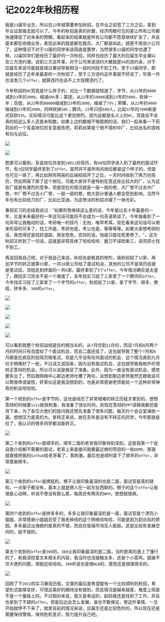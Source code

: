 # 记2022年秋招历程
我是`23`届毕业生，所以在`22`年就需要参加秋招，在毕业之前签了三方之后，拿到毕业证直接去就可以了。今年的秋招是真的折磨，经济肉眼可见的差让所有公司都快速降低了对未来的预期，看起来的结果就是所有公司都不愿意继续扩张了，并且基本都在收缩业务，表现出来的就是都在裁员，大厂都是如此，就更不用说小公司了，这种情况下对于`23`届的同学来说简直是噩梦，当然很多`22`届的同学也遭了殃，`22`届同学们是经历了最好的一次秋招，同样也经历了最大的应届生毕业潮以及三方违约潮，说到三方这件事，对于公司来说违约大概就是`5k`的违约金，对于应届生来说可能就是错过春招导致相当一段时间找不到工作。至于`23`届同学，那就是经历了近年来最差的一次秋招了，至于三方违约这件事就不好说了，毕竟一共也没发几个`offer`，就算违约也谈不上大规模违约了。

今年秋招的`HC`究竟是什么样子的，对比一下数据就知道了，字节，从`22`年的`8000`减到`23`年的`3000`，缩减`60%`多；美团，从`22`年的`10000`减到`23`年的`5000`，砍掉一半；百度，从`22`年的`80000`缩减到`23`年的`2000`，缩减了`75%`；荣耀，从`22`年的`4000`缩减到`23`年的`2000`，同样砍掉`50%`；腾讯，`23`年只招`500`人，比起`22`年的`7000`断崖式狂砍`93%`。实际情况可能比这个更加惨烈，因为这都是名义上的`HC`，究竟会不会真的招这么多人还是未知数。如果上边的数据不够震撼的话，我们一起来看一下莉莉丝的一个盲盒岗位的复盘报告吧，莉莉丝算是个很不错的中厂，比较出名的游戏有剑与远征。

![](screenshots/2023-01-14-20-31-54.png)

![](screenshots/2023-01-14-20-32-30.png)

图里可以看到，盲盒岗位共收到`10811`份简历，有`68`位同学进入到了最终的面试环节，有`3`位同学最终拿到了`offer`。虽然并不是所有的岗位都是这个样子的，但是也可见一斑了，再比如网传网易的后端校招开了之后，一天时间收到了两万份简历，然后网易下架了这个岗位。可能大家并不是特别在意这些比较大的厂，认为这些厂就是有激烈的竞争，但是现在的情况就是一层一层的卷，大厂卷不过去中厂卷，中厂卷不过去小厂卷，一层一层的卷，绝大部分普通人都会受到影响。当然今年也有比较给力的厂，比如比亚迪，为这惨淡的秋招点缀了一抹光彩。

春招实习的总结我说过：”如果形势继续这么差的话，今年是过去十年最差的一年，又是未来最好的一年这句话可能将不会成为一句茶语笑谈了。今年我看到了一句非常让我触动的话，考研唯一的技巧：无他，唯早考耳。现在看来这句话可以用来形容的可多了，找工作是，考研也是，考公也是，等等等等。如果大家想考研的话，我觉得还是找好退路，居安思危，否则的话，怕是只能往死里卷了。“，这次秋招又听到了一句话，这就是非常具体了哈哈哈哈：磨刀不误砍柴工，读完硕士找不到工。

再说回我自己吧，对于我自己来说，秋招也是极其的惨烈，我秋招投了`32`家，再加字节的转正就算`33`家，一共`10`家公司给了面试机会，其他的公司不是简历挂就是笔试挂，流程走到终面的一共`6`家，最终拿到了`5`个`offer`。今年情况确实是太差了，跟找实习完全不是一个难度了，去年找实习投了三家拿了一个腾讯的`offer`，今年找实习投了三家拿了一个字节的`offer`，秋招投了`33`家，拿了字节、顺丰、携程、拼多多、`360`的`offer`。

![](screenshots/2023-01-14-20-46-49.png)

![](screenshots/2023-01-14-20-51-29.png)

![](screenshots/2023-01-14-20-52-08.png)

![](screenshots/2023-01-14-20-52-47.png)

![](screenshots/2023-01-14-20-53-18.png)

可以看到我整个秋招战线是拉的相当长的，从`7`月份到`11`月份，而且`7`月和`8`月两个月的时间只有百度给了个面试机会，而且二面还挂了，这也就导致了整个`7`月和`8`月都是在疯狂的投简历做笔试，但是几乎没有任何面试的机会，这个情况直到九月份才稍微好了一些，不过话又说回来，因为没有面试机会，这也就导致我格外珍惜转正答辩的机会，所以可以说是做足了准备。此外，因为一直没有面试机会，感觉要失业了，然后跟网络中心那边老师吐槽了两句，没想到那边老师竟然还跟我说可以帮我申请留校，好家伙这是我没想到的，也是非常感谢老师能给一个这种非常神奇的机会哈哈哈。

第一个收到的`offer`是字节的，这也是经历了非常艰难的转正历程才拿到的，想想答辩的时候要`1v11`就很刺激，我准备了很长时间，到现在答辩的`PPT`讲稿我都还能背下来，为了各位大佬们的提问我还预先准备了很多问题，每天约个会议室演练一遍，想想压力是真的大。拿转正来说，放在去年是没有不转正的同学，今年那就是拉了，我认识的很多同学都没能转正。

![](screenshots/2023-01-14-21-04-21.png)

第二个收到的`offer`是顺丰的，顺丰二面的老哥我印象特别深刻，这是我第一个连自我介绍都不需要的面试，老哥上来直接问我要最近做的项目的一些`DEMO`，那我就直接把我的`Github`给老哥看了，真刺激。最后也是顺利拿下了顺丰的`offer`，非常感谢顺丰。

![](screenshots/2023-01-14-21-06-56.png)

第三个收到的`offer`是携程的，橙子让我印象最深的也是二面，面试官是真的随和，一点架子都没有，基本上就是俩人在一起东扯西聊的。橙子的这个`offer`让我很是心动啊，听说不卷没有那么累，每周还有两天的`WFH`，想想就很爽。

![](screenshots/2023-01-14-21-10-48.png)

第四个收到的`offer`是拼多多的，多多让我印象最深的是一面，面试官是个漂亮小姐姐，非常感谢小姐姐忍受了我老掉线的这个网络哈哈哈，可能是因为刮台风的原因。多多最近出海做的是真的不错，而且在低端市场无人能敌，还是比较有发展空间的，挺不错的。

![](screenshots/2023-01-14-21-14-22.png)

第五个收到的`offer`是`360`的，`360`让我印象最深的是二面，当时是真的遇上了懂行的了，和我深挖富文本相关的内容，我当时也没接触太多，还是个小菜鸡，就接不住大佬的问题，很尴尬哈哈哈。`360`听说也是很`WLB`的，感觉还是很值得去的。

![](screenshots/2023-01-14-21-17-13.png)

回顾了下`2022`的实习春招历程，文章的最后是希望能有一个比较顺利的秋招，希望形式能够变好，可惜这美好的期待没有做到，而且情况是越来越差，难度上简直不是一个量级上的。不过相对来说，我又是幸运的，起码我还是找到了工作，并且也拿到了不错的`offer`。但是后边会怎么发展，谁也不敢保证，卷这件事情，一旦开始就停不下来了，就拿目前的情况来说，应届生还是比较危险的，所以现在还是需要保持警惕，保持危机意识，努力提升自己吧。
